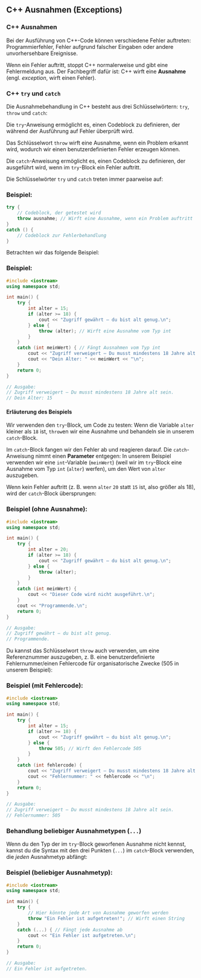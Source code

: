 ## C++ Ausnahmen (Exceptions)

### C++ Ausnahmen

Bei der Ausführung von C++-Code können verschiedene Fehler auftreten: Programmierfehler, Fehler aufgrund falscher Eingaben oder andere unvorhersehbare Ereignisse.

Wenn ein Fehler auftritt, stoppt C++ normalerweise und gibt eine Fehlermeldung aus. Der Fachbegriff dafür ist: C++ wirft eine **Ausnahme** (engl. *exception*, wirft einen Fehler).

### C++ `try` und `catch`

Die Ausnahmebehandlung in C++ besteht aus drei Schlüsselwörtern: `try`, `throw` und `catch`:

Die `try`-Anweisung ermöglicht es, einen Codeblock zu definieren, der während der Ausführung auf Fehler überprüft wird.

Das Schlüsselwort `throw` wirft eine Ausnahme, wenn ein Problem erkannt wird, wodurch wir einen benutzerdefinierten Fehler erzeugen können.

Die `catch`-Anweisung ermöglicht es, einen Codeblock zu definieren, der ausgeführt wird, wenn im `try`-Block ein Fehler auftritt.

Die Schlüsselwörter `try` und `catch` treten immer paarweise auf:

### Beispiel:

```c++
try {
    // Codeblock, der getestet wird
    throw ausnahme; // Wirft eine Ausnahme, wenn ein Problem auftritt
}
catch () {
    // Codeblock zur Fehlerbehandlung
}
```

Betrachten wir das folgende Beispiel:

### Beispiel:

```c++
#include <iostream>
using namespace std;

int main() {
    try {
        int alter = 15;
        if (alter >= 18) {
            cout << "Zugriff gewährt – du bist alt genug.\n";
        } else {
            throw (alter); // Wirft eine Ausnahme vom Typ int
        }
    }
    catch (int meinWert) { // Fängt Ausnahmen vom Typ int
        cout << "Zugriff verweigert – Du musst mindestens 18 Jahre alt sein.\n";
        cout << "Dein Alter: " << meinWert << "\n";
    }
    return 0;
}

// Ausgabe:
// Zugriff verweigert – Du musst mindestens 18 Jahre alt sein.
// Dein Alter: 15
```

#### Erläuterung des Beispiels

Wir verwenden den `try`-Block, um Code zu testen: Wenn die Variable `alter` kleiner als `18` ist, `throw`en wir eine Ausnahme und behandeln sie in unserem `catch`-Block.

Im `catch`-Block fangen wir den Fehler ab und reagieren darauf. Die `catch`-Anweisung nimmt einen **Parameter** entgegen: In unserem Beispiel verwenden wir eine `int`-Variable (`meinWert`) (weil wir im `try`-Block eine Ausnahme vom Typ `int` (`alter`) werfen), um den Wert von `alter` auszugeben.

Wenn kein Fehler auftritt (z. B. wenn `alter` `20` statt `15` ist, also größer als 18), wird der `catch`-Block übersprungen:

### Beispiel (ohne Ausnahme):

```c++
#include <iostream>
using namespace std;

int main() {
    try {
        int alter = 20;
        if (alter >= 18) {
            cout << "Zugriff gewährt – du bist alt genug.\n";
        } else {
            throw (alter);
        }
    }
    catch (int meinWert) {
        cout << "Dieser Code wird nicht ausgeführt.\n";
    }
    cout << "Programmende.\n";
    return 0;
}

// Ausgabe:
// Zugriff gewährt – du bist alt genug.
// Programmende.
```

Du kannst das Schlüsselwort `throw` auch verwenden, um eine Referenznummer auszugeben, z. B. eine benutzerdefinierte Fehlernummer/einen Fehlercode für organisatorische Zwecke (505 in unserem Beispiel):

### Beispiel (mit Fehlercode):

```c++
#include <iostream>
using namespace std;

int main() {
    try {
        int alter = 15;
        if (alter >= 18) {
            cout << "Zugriff gewährt – du bist alt genug.\n";
        } else {
            throw 505; // Wirft den Fehlercode 505
        }
    }
    catch (int fehlercode) {
        cout << "Zugriff verweigert – Du musst mindestens 18 Jahre alt sein.\n";
        cout << "Fehlernummer: " << fehlercode << "\n";
    }
    return 0;
}

// Ausgabe:
// Zugriff verweigert – Du musst mindestens 18 Jahre alt sein.
// Fehlernummer: 505
```

### Behandlung beliebiger Ausnahmetypen (`...`)

Wenn du den Typ der im `try`-Block geworfenen Ausnahme nicht kennst, kannst du die Syntax mit den drei Punkten (`...`) im `catch`-Block verwenden, die *jeden* Ausnahmetyp abfängt:

### Beispiel (beliebiger Ausnahmetyp):

```c++
#include <iostream>
using namespace std;

int main() {
    try {
        // Hier könnte jede Art von Ausnahme geworfen werden
        throw "Ein Fehler ist aufgetreten!"; // Wirft einen String
    }
    catch (...) { // Fängt jede Ausnahme ab
        cout << "Ein Fehler ist aufgetreten.\n";
    }
    return 0;
}

// Ausgabe:
// Ein Fehler ist aufgetreten.
```
